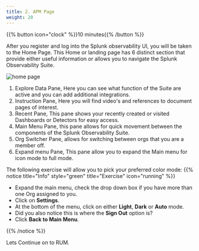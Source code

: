 ```yaml
---
title: 2. APM Page
weight: 20
---
```


{{% button icon="clock" %}}10 minutes{{% /button %}}

After you register and log into the Splunk observability UI, you will be taken to the Home Page. This Home or landing page has 6 distinct section that provide either useful information or allows you to navigate the Splunk Observability Suite.

![home page](../../images/home-screen.png?width=50vw)

1. Explore Data Pane, Here you can see what function of the Suite are active and you can add additional integrations.
2. Instruction Pane, Here you will find video's and references to document pages of interest.
3. Recent Pane, This pane shows your recently created or visited Dashboards or Detectors for easy access.
4. Main Menu Pane, this pane allows for quick movement between the components of the Splunk Observability Suite.
5. Org Switcher Pane, allows for switching between orgs that you are a member off.
6. Expand menu Pane, This pane allow you to expand the Main menu for icon mode to full mode.

The following exercise will allow you to pick your preferred color mode:
{{% notice title="Info" style="green" title="Exercise" icon="running" %}}

* Expand the main menu, check the drop down box if you have more than one Org assigned to you.
* Click on **Settings**.
* At the bottom of the menu, click on either **Light**, **Dark** or **Auto** mode.
* Did you also notice this is where the **Sign Out** option is?
* Click **Back to Main Menu**.

{{% /notice %}}

Lets Continue on to RUM.
